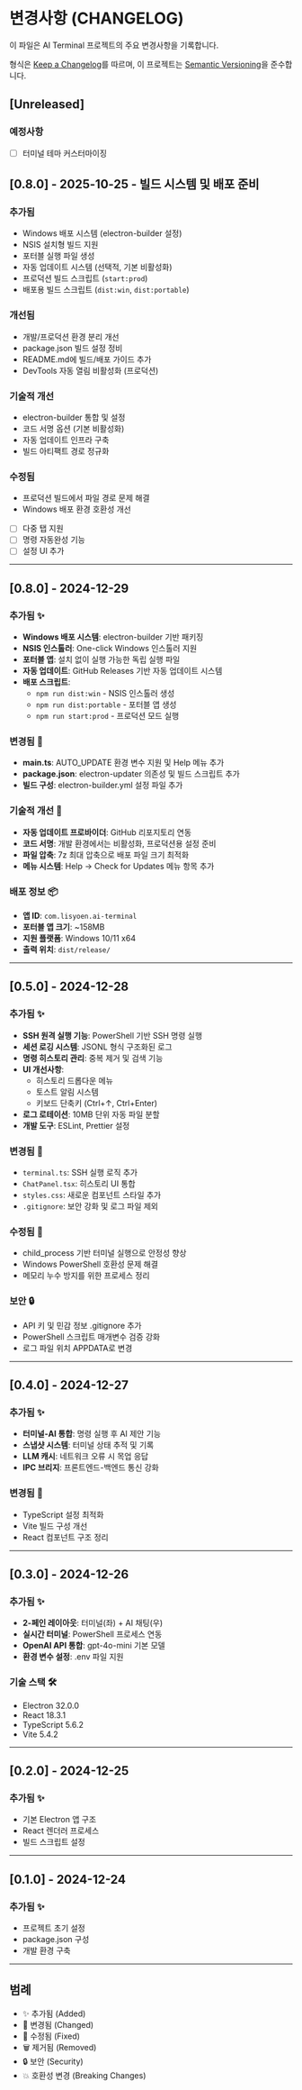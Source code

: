 # 변경사항 (CHANGELOG)

이 파일은 AI Terminal 프로젝트의 주요 변경사항을 기록합니다.

형식은 [Keep a Changelog](https://keepachangelog.com/ko/1.0.0/)를 따르며,
이 프로젝트는 [Semantic Versioning](https://semver.org/lang/ko/)을 준수합니다.

## [Unreleased]

### 예정사항
- [ ] 터미널 테마 커스터마이징

## [0.8.0] - 2025-10-25 - 빌드 시스템 및 배포 준비

### 추가됨
- Windows 배포 시스템 (electron-builder 설정)
- NSIS 설치형 빌드 지원
- 포터블 실행 파일 생성
- 자동 업데이트 시스템 (선택적, 기본 비활성화)
- 프로덕션 빌드 스크립트 (`start:prod`)
- 배포용 빌드 스크립트 (`dist:win`, `dist:portable`)

### 개선됨
- 개발/프로덕션 환경 분리 개선
- package.json 빌드 설정 정비
- README.md에 빌드/배포 가이드 추가
- DevTools 자동 열림 비활성화 (프로덕션)

### 기술적 개선
- electron-builder 통합 및 설정
- 코드 서명 옵션 (기본 비활성화)
- 자동 업데이트 인프라 구축
- 빌드 아티팩트 경로 정규화

### 수정됨
- 프로덕션 빌드에서 파일 경로 문제 해결
- Windows 배포 환경 호환성 개선
- [ ] 다중 탭 지원
- [ ] 명령 자동완성 기능
- [ ] 설정 UI 추가

---

## [0.8.0] - 2024-12-29

### 추가됨 ✨
- **Windows 배포 시스템**: electron-builder 기반 패키징
- **NSIS 인스톨러**: One-click Windows 인스톨러 지원
- **포터블 앱**: 설치 없이 실행 가능한 독립 실행 파일
- **자동 업데이트**: GitHub Releases 기반 자동 업데이트 시스템
- **배포 스크립트**: 
  - `npm run dist:win` - NSIS 인스톨러 생성
  - `npm run dist:portable` - 포터블 앱 생성
  - `npm run start:prod` - 프로덕션 모드 실행

### 변경됨 🔄
- **main.ts**: AUTO_UPDATE 환경 변수 지원 및 Help 메뉴 추가
- **package.json**: electron-updater 의존성 및 빌드 스크립트 추가
- **빌드 구성**: electron-builder.yml 설정 파일 추가

### 기술적 개선 🔧
- **자동 업데이트 프로바이더**: GitHub 리포지토리 연동
- **코드 서명**: 개발 환경에서는 비활성화, 프로덕션용 설정 준비
- **파일 압축**: 7z 최대 압축으로 배포 파일 크기 최적화
- **메뉴 시스템**: Help → Check for Updates 메뉴 항목 추가

### 배포 정보 📦
- **앱 ID**: `com.lisyoen.ai-terminal`
- **포터블 앱 크기**: ~158MB
- **지원 플랫폼**: Windows 10/11 x64
- **출력 위치**: `dist/release/`

---

## [0.5.0] - 2024-12-28

### 추가됨 ✨
- **SSH 원격 실행 기능**: PowerShell 기반 SSH 명령 실행
- **세션 로깅 시스템**: JSONL 형식 구조화된 로그
- **명령 히스토리 관리**: 중복 제거 및 검색 기능
- **UI 개선사항**:
  - 히스토리 드롭다운 메뉴
  - 토스트 알림 시스템
  - 키보드 단축키 (Ctrl+↑, Ctrl+Enter)
- **로그 로테이션**: 10MB 단위 자동 파일 분할
- **개발 도구**: ESLint, Prettier 설정

### 변경됨 🔄
- `terminal.ts`: SSH 실행 로직 추가
- `ChatPanel.tsx`: 히스토리 UI 통합
- `styles.css`: 새로운 컴포넌트 스타일 추가
- `.gitignore`: 보안 강화 및 로그 파일 제외

### 수정됨 🐛
- child_process 기반 터미널 실행으로 안정성 향상
- Windows PowerShell 호환성 문제 해결
- 메모리 누수 방지를 위한 프로세스 정리

### 보안 🔒
- API 키 및 민감 정보 .gitignore 추가
- PowerShell 스크립트 매개변수 검증 강화
- 로그 파일 위치 APPDATA로 변경

---

## [0.4.0] - 2024-12-27

### 추가됨 ✨
- **터미널-AI 통합**: 명령 실행 후 AI 제안 기능
- **스냅샷 시스템**: 터미널 상태 추적 및 기록
- **LLM 캐시**: 네트워크 오류 시 목업 응답
- **IPC 브리지**: 프론트엔드-백엔드 통신 강화

### 변경됨 🔄
- TypeScript 설정 최적화
- Vite 빌드 구성 개선
- React 컴포넌트 구조 정리

---

## [0.3.0] - 2024-12-26

### 추가됨 ✨
- **2-페인 레이아웃**: 터미널(좌) + AI 채팅(우)
- **실시간 터미널**: PowerShell 프로세스 연동
- **OpenAI API 통합**: gpt-4o-mini 기본 모델
- **환경 변수 설정**: .env 파일 지원

### 기술 스택 🛠️
- Electron 32.0.0
- React 18.3.1
- TypeScript 5.6.2
- Vite 5.4.2

---

## [0.2.0] - 2024-12-25

### 추가됨 ✨
- 기본 Electron 앱 구조
- React 렌더러 프로세스
- 빌드 스크립트 설정

---

## [0.1.0] - 2024-12-24

### 추가됨 ✨
- 프로젝트 초기 설정
- package.json 구성
- 개발 환경 구축

---

## 범례

- ✨ 추가됨 (Added)
- 🔄 변경됨 (Changed)  
- 🐛 수정됨 (Fixed)
- 🗑️ 제거됨 (Removed)
- 🔒 보안 (Security)
- 💥 호환성 변경 (Breaking Changes)